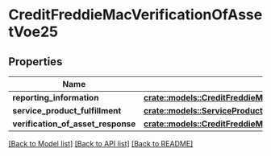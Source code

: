 # CreditFreddieMacVerificationOfAssetVoe25

## Properties

Name | Type | Description | Notes
------------ | ------------- | ------------- | -------------
**reporting_information** | [**crate::models::CreditFreddieMacReportingInformationVoa24**](CreditFreddieMacReportingInformation_VOA_2_4.md) |  | 
**service_product_fulfillment** | [**crate::models::ServiceProductFulfillment**](ServiceProductFulfillment.md) |  | 
**verification_of_asset_response** | [**crate::models::CreditFreddieMacVerificationOfAssetResponseVoe25**](CreditFreddieMacVerificationOfAssetResponse_VOE_2_5.md) |  | 

[[Back to Model list]](../README.md#documentation-for-models) [[Back to API list]](../README.md#documentation-for-api-endpoints) [[Back to README]](../README.md)


